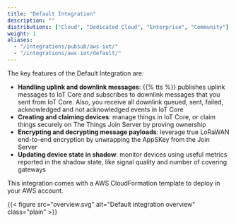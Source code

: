 ```yaml
---
title: "Default Integration"
description: ""
distributions: ["Cloud", "Dedicated Cloud", "Enterprise", "Community"]
weight: 1
aliases:
  - "/integrations/pubsub/aws-iot/"
  - "/integrations/aws-iot/default/"
---
```


The key features of the Default Integration are:

- **Handling uplink and downlink messages**: {{% tts %}} publishes uplink messages to IoT Core and subscribes to downlink messages that you sent from IoT Core. Also, you receive all downlink queued, sent, failed, acknowledged and not acknowledged events in IoT Core
- **Creating and claiming devices**: manage things in IoT Core, or claim things securely on The Things Join Server by proving ownership
- **Encrypting and decrypting message payloads**: leverage true LoRaWAN end-to-end encryption by unwrapping the AppSKey from the Join Server
- **Updating device state in shadow**: monitor devices using useful metrics reported in the shadow state, like signal quality and number of covering gateways

This integration comes with a AWS CloudFormation template to deploy in your AWS account.

{{< figure src="overview.svg" alt="Default integration overview" class="plain" >}}
